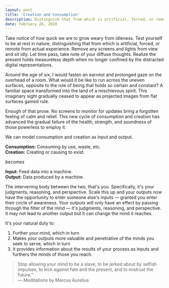 ```yaml
---
layout: post
title: 'Creation and Consumption'
description: Distinguish that from which is artificial, forced, or remote from actual experience.
date: February 26, 2020
---
```



Take notice of how quick we are to grow weary from idleness. Test yourself to be at rest in nature, distinguishing that from which is artificial, forced, or remote from actual experience. Remove any screens and lights from view and sit idly. Let time pass, take note of your diffuse thoughts. Realize the present holds measureless depth when no longer confined by the distracted digital representations.

Around the age of six, I would fasten an earnest and prolonged gaze on the overhead of a room. What would it be like to run across the uneven surfaces, opposite to the rule of being that holds so certain and constant? A familiar space transformed into the land of a mischievous spirit. This imaginary sight gradually ceased to appear as projected images from flat surfaces gained rule.

Enough of that prose. No screens to monitor for updates bring a forgotten feeling of calm and relief. This new cycle of consumption and creation has advanced the gradual failure of the health, strength, and soundness of those powerless to employ it.

We can model consumption and creation as input and output.

<b>Consumption:</b> Consuming by use, waste, etc.  
<b>Creation:</b> Creating or causing to exist.

<i>becomes</i>

<b>Input:</b> Feed data into a machine.  
<b>Output:</b> Data produced by a machine.

The intervening body between the two, that's you. Specifically, it's your judgments, reasoning, and perspective. Scale this up and your outputs now have the opportunity to enter someone else's inputs — granted you enter their circle of awareness. Your outputs will only have an effect by passing through the filter of the mind — it's judgments, reasoning, and perspective. It may not lead to another output but it can change the mind it reaches.

It's your natural duty to:
1. Further your mind, which in turn
2. Makes your outputs more valuable and penetrative of the minds you seek to serve, which in turn
3. It provides information about the results of your process as inputs and furthers the minds of those you reach.

> Stop allowing your mind to be a slave, to be jerked about by selfish impulses, to kick against fate and the present, and to mistrust the future.”<br>
— Meditations by Marcus Aurelius